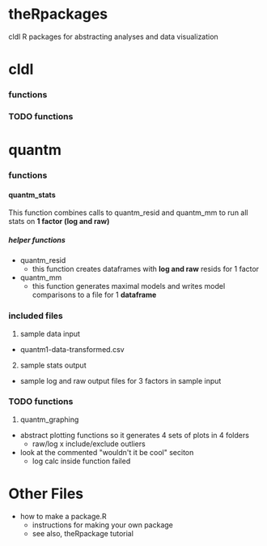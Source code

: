 # theRpackages
cldl R packages for abstracting analyses and data visualization


# cldl
### functions

### TODO functions

# quantm
### functions 
#### quantm_stats
This function combines calls to quantm_resid and quantm_mm to run all stats on **1 factor (log and raw)**

##### helper functions
* quantm_resid
  * this function creates dataframes with **log and raw** resids for 1 factor 
* quantm_mm
  * this function generates maximal models and writes model comparisons to a file for 1 **dataframe** 


### included files 
1. sample data input
  * quantm1-data-transformed.csv
2. sample stats output 
  * sample log and raw output files for 3 factors in sample input 

### TODO functions
1. quantm_graphing
  * abstract plotting functions so it generates 4 sets of plots in 4 folders
    * raw/log x include/exclude outliers
  * look at the commented "wouldn't it be cool" seciton
    * log calc inside function failed 

# Other Files
* how to make a package.R
  * instructions for making your own package 
  * see also, theRpackage tutorial 
